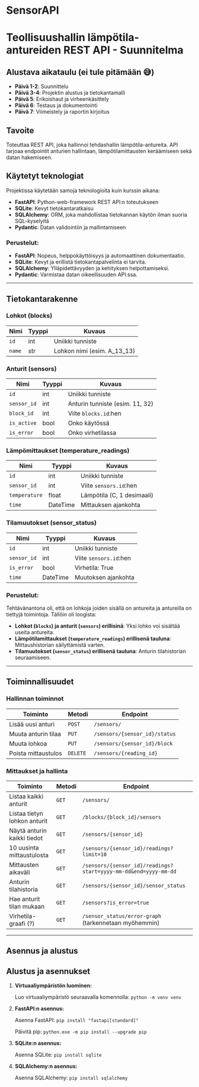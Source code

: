 # SensorAPI

# Teollisuushallin lämpötila-antureiden REST API - Suunnitelma

## Alustava aikataulu (ei tule pitämään 😅)
- **Päivä 1-2**: Suunnittelu
- **Päivä 3-4**: Projektin alustus ja tietokantamalli
- **Päivä 5**: Erikoishaut ja virheenkäsittely
- **Päivä 6**: Testaus ja dokumentointi
- **Päivä 7**: Viimeistely ja raportin kirjoitus

## Tavoite
Toteuttaa REST API, joka hallinnoi tehdashallin lämpötila-antureita. API tarjoaa endpointit anturien hallintaan, lämpötilamittausten keräämiseen sekä datan hakemiseen.

## Käytetyt teknologiat
Projektissa käytetään samoja teknologioita kuin kurssin aikana:

- **FastAPI**: Python-web-framework REST API:n toteutukseen
- **SQLite**: Kevyt tietokantaratkaisu
- **SQLAlchemy**: ORM, joka mahdollistaa tietokannan käytön ilman suoria SQL-kyselyitä
- **Pydantic**: Datan validointiin ja mallintamiseen

### Perustelut:
- **FastAPI**: Nopeus, helppokäyttöisyys ja automaattinen dokumentaatio.
- **SQLite**: Kevyt ja erillistä tietokantapalvelinta ei tarvita.
- **SQLAlchemy**: Ylläpidettävyyden ja kehityksen helpottamiseksi.
- **Pydantic**: Varmistaa datan oikeellisuuden API:ssa.

---

## Tietokantarakenne

### **Lohkot (blocks)**
| Nimi | Tyyppi | Kuvaus |
|------|--------|---------|
| `id` | int | Uniikki tunniste |
| `name` | str | Lohkon nimi (esim. A_13_13) |

### **Anturit (sensors)**
| Nimi | Tyyppi | Kuvaus |
|------|--------|---------|
| `id` | int | Uniikki tunniste |
| `sensor_id` | int | Anturin tunniste (esim. 11, 32) |
| `block_id` | int | Viite `blocks.id`:hen |
| `is_active` | bool | Onko käytössä |
| `is_error` | bool | Onko virhetilassa |

### **Lämpömittaukset (temperature_readings)**
| Nimi | Tyyppi | Kuvaus |
|------|--------|---------|
| `id` | int | Uniikki tunniste |
| `sensor_id` | int | Viite `sensors.id`:hen |
| `temperature` | float | Lämpötila (C, 1 desimaali) |
| `time` | DateTime | Mittauksen ajankohta |

### **Tilamuutokset (sensor_status)**
| Nimi | Tyyppi | Kuvaus |
|------|--------|---------|
| `id` | int | Uniikki tunniste |
| `sensor_id` | int | Viite `sensors.id`:hen |
| `is_error` | bool | Virhetila: True |
| `time` | DateTime | Muutoksen ajankohta |

### Perustelut:
Tehtävänantona oli, että on lohkoja joiden sisällä on antureita ja antureilla on tiettyjä toimintoja. Tällöin oli loogista:
- **Lohkot (`blocks`) ja anturit (`sensors`) erillisinä**: Yksi lohko voi sisältää useita antureita.
- **Lämpötilamittaukset (`temperature_readings`) erillisenä tauluna**: Mittaushistorian säilyttämistä varten.
- **Tilamuutokset (`sensor_status`) erillisenä tauluna**: Anturin tilahistorian seuraamiseen.

---

## Toiminnallisuudet

### **Hallinnan toiminnot**
| Toiminto | Metodi | Endpoint |
|----------|--------|----------|
| Lisää uusi anturi | `POST` | `/sensors/` |
| Muuta anturin tilaa | `PUT` | `/sensors/{sensor_id}/status` |
| Muuta lohkoa | `PUT` | `/sensors/{sensor_id}/block` |
| Poista mittaustulos | `DELETE` | `/sensors/{reading_id}` |

### **Mittaukset ja hallinta**
| Toiminto | Metodi | Endpoint |
|----------|--------|----------|
| Listaa kaikki anturit | `GET` | `/sensors/` |
| Listaa tietyn lohkon anturit | `GET` | `/blocks/{block_id}/sensors` |
| Näytä anturin kaikki tiedot | `GET` | `/sensors/{sensor_id}` |
| 10 uusinta mittaustulosta | `GET` | `/sensors/{sensor_id}/readings?limit=10` |
| Mittausten aikaväli | `GET` | `/sensors/{sensor_id}/readings?start=yyyy-mm-dd&end=yyyy-mm-dd` |
| Anturin tilahistoria | `GET` | `/sensors/{sensor_id}/sensor_status` |
| Hae anturit tilan mukaan | `GET` | `/sensors?is_error=true` |
| Virhetila-graafi (?) | `GET` | `/sensor_status/error-graph` (tarkennetaan myöhemmin) |

---

## Asennus ja alustus

## Alustus ja asennukset

1. **Virtuaaliympäristön luominen:**
   
   Luo virtuaaliympäristö seuraavalla komennolla:
   `python -m venv venv`

2. **FastAPI:n asennus:**
   
   Asenna FastAPI: 
   `pip install "fastapi[standard]"`
   
   Päivitä pip:
   `python.exe -m pip install --upgrade pip`

3. **SQLite:n asennus:**
   
   Asenna SQLite:
   `pip install sqlite`

4. **SQLAlchemy:n asennus:**
   
   Asenna SQLAlchemy:
   `pip install sqlalchemy`